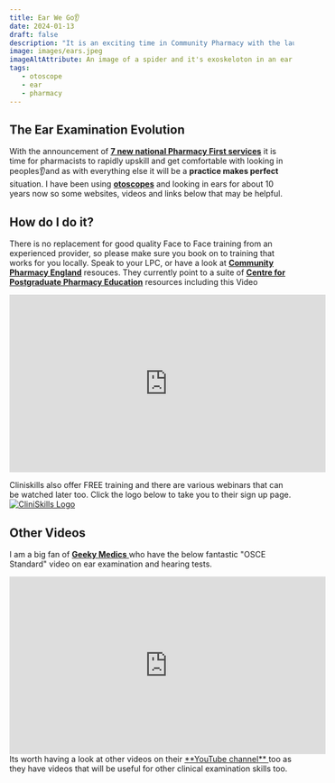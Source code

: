 ```yaml
---
title: Ear We Go👂
date: 2024-01-13
draft: false
description: "It is an exciting time in Community Pharmacy with the launch of 7 New Pharmacy First Services. My thoughts on ear examination and Otoscopes"
image: images/ears.jpeg
imageAltAttribute: An image of a spider and it's exoskeloton in an ear canal
tags:
   - otoscope
   - ear
   - pharmacy
---
```


## The Ear Examination Evolution

With the announcement of <a href="https://www.england.nhs.uk/wp-content/uploads/2023/11/PRN00936_ii_Pharmacy-First-Clinical-Pathways-v.1.6.pdf" target="_blank">**7 new national Pharmacy First services**</a> it is time for pharmacists to rapidly upskill and get comfortable with looking in peoples👂and as with everything else it will be a **practice makes perfect** situation. I have been using <a href="https://amzn.to/3vwVXDQ" target="_blank">**otoscopes**</a> and looking in ears for about 10 years now so some websites, videos and links below that may be helpful.

## How do I do it?

There is no replacement for good quality Face to Face training from an experienced provider, so please make sure you book on to training that works for you locally. Speak to your LPC, or have a look at <a href="https://cpe.org.uk/national-pharmacy-services/advanced-services/pharmacy-first-service/" target="_blank">**Community Pharmacy England**</a> resouces. They currently point to a suite of <a href="https://www.cppe.ac.uk/services/pharmacy-first/" target="_blank">**Centre for Postgraduate Pharmacy Education**</a> resources including this Video
<iframe width="560" height="315" src="https://player.vimeo.com/video/901115378?h=fd75bd478f" frameborder="0" allow="accelerometer; autoplay; clipboard-write; encrypted-media; gyroscope; picture-in-picture" allowfullscreen></iframe>

Cliniskills also offer FREE training and there are various webinars that can be watched later too. Click the logo below to take you to their sign up page.
[![CliniSkills Logo](https://www.cliniskills.com/wp-content/uploads/2023/01/cliniskills-logo.svg)](https://www.cliniskills.com/community-pharmacists/)

## Other Videos

I am a big fan of <a href="https://geekymedics.com/" target="_blank"> **Geeky Medics** </a> who have the below fantastic "OSCE Standard" video on ear examination and hearing tests.
<iframe width="560" height="315" src="https://www.youtube.com/watch?v=UvOcBxhdIVc" frameborder="0" allow="accelerometer; autoplay; clipboard-write; encrypted-media; gyroscope; picture-in-picture" allowfullscreen></iframe>
Its worth having a look at other videos on their <a href="https://www.youtube.com/@geekymedics" target="_blank"> **YouTube channel** </a> too as they have videos that will be useful for other clinical examination skills too.